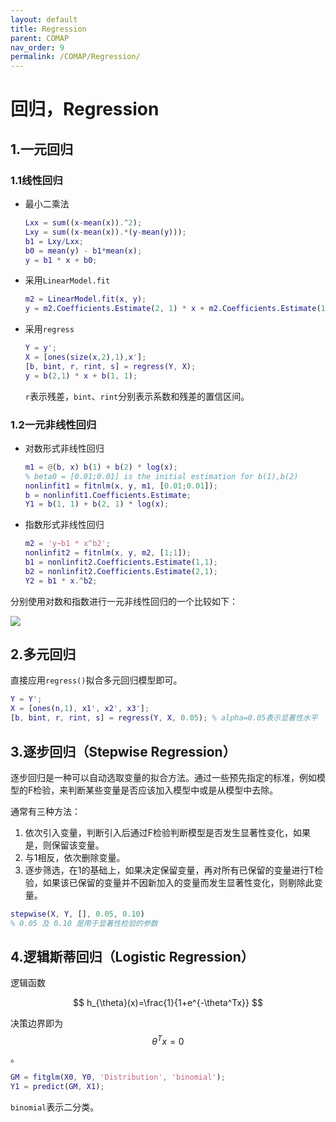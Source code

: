 ```yaml
---
layout: default
title: Regression
parent: COMAP
nav_order: 9
permalink: /COMAP/Regression/
---
```


# 回归，Regression

## 1.一元回归

### 1.1线性回归

* 最小二乘法

  ```matlab
  Lxx = sum((x-mean(x)).^2);
  Lxy = sum((x-mean(x)).*(y-mean(y)));
  b1 = Lxy/Lxx;
  b0 = mean(y) - b1*mean(x);
  y = b1 * x + b0;
  ```

* 采用`LinearModel.fit`

  ```matlab
  m2 = LinearModel.fit(x, y);
  y = m2.Coefficients.Estimate(2, 1) * x + m2.Coefficients.Estimate(1, 1);
  ```

* 采用`regress`

  ```matlab
  Y = y';
  X = [ones(size(x,2),1),x'];
  [b, bint, r, rint, s] = regress(Y, X);
  y = b(2,1) * x + b(1, 1);
  ```

  `r`表示残差，`bint`、`rint`分别表示系数和残差的置信区间。

### 1.2一元非线性回归

* 对数形式非线性回归

  ```matlab
  m1 = @(b, x) b(1) + b(2) * log(x);
  % beta0 = [0.01;0.01] is the initial estimation for b(1),b(2)
  nonlinfit1 = fitnlm(x, y, m1, [0.01;0.01]);
  b = nonlinfit1.Coefficients.Estimate;
  Y1 = b(1, 1) + b(2, 1) * log(x);
  ```

* 指数形式非线性回归

  ```matlab
  m2 = 'y~b1 * x^b2';
  nonlinfit2 = fitnlm(x, y, m2, [1;1]);
  b1 = nonlinfit2.Coefficients.Estimate(1,1);
  b2 = nonlinfit2.Coefficients.Estimate(2,1);
  Y2 = b1 * x.^b2;
  ```
分别使用对数和指数进行一元非线性回归的一个比较如下：

<img src="/../../../fig/unary_regress.png">

## 2.多元回归

直接应用`regress()`拟合多元回归模型即可。

```matlab
Y = Y';
X = [ones(n,1), x1', x2', x3'];
[b, bint, r, rint, s] = regress(Y, X, 0.05); % alpha=0.05表示显著性水平
```

## 3.逐步回归（Stepwise Regression）

逐步回归是一种可以自动选取变量的拟合方法。通过一些预先指定的标准，例如模型的F检验，来判断某些变量是否应该加入模型中或是从模型中去除。

通常有三种方法：

1. 依次引入变量，判断引入后通过F检验判断模型是否发生显著性变化，如果是，则保留该变量。
2. 与1相反，依次删除变量。
3. 逐步筛选，在1的基础上，如果决定保留变量，再对所有已保留的变量进行T检验，如果该已保留的变量并不因新加入的变量而发生显著性变化，则剔除此变量。

```matlab
stepwise(X, Y, [], 0.05, 0.10)
% 0.05 及 0.10 是用于显著性检验的参数
```

## 4.逻辑斯蒂回归（Logistic Regression）

逻辑函数

$$
h_{\theta}(x)=\frac{1}{1+e^{-\theta^Tx}}
$$

决策边界即为$$\theta^Tx=0$$。

```matlab
GM = fitglm(X0, Y0, 'Distribution', 'binomial');
Y1 = predict(GM, X1);
```

`binomial`表示二分类。